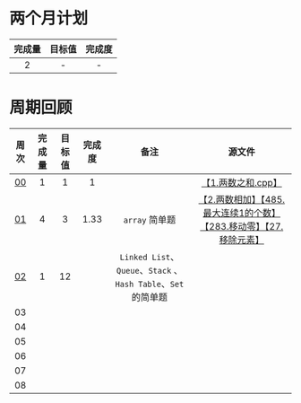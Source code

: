 # 两个月计划

| 完成量 | 目标值 | 完成度 |
| :----: | :----: | :----: |
|   2    |   -    |   -    |

# 周期回顾

|          周次          | 完成量 | 目标值 | 完成度 |                             备注                             |                            源文件                            |
| :--------------------: | :----: | :----: | :----: | :----------------------------------------------------------: | :----------------------------------------------------------: |
| [00](第〇周_付清晨.md) |   1    |   1    |   1    |                                                              |         [【1.两数之和.cpp】](Source/1.两数之和.cpp)          |
| [01](第一周_付清晨.md) |   4    |   3    |  1.33  |                        `array` 简单题                        | [【2.两数相加】](Source/2.两数相加.cpp)[【485.最大连续1的个数】](Source/485.最大连续-1-的个数.cpp)[【283.移动零】](Source/283.移动零.cpp)[【27.移除元素】](Source/27.移除元素.cpp) |
| [02](第二周_付清晨.md) |   1    |   12   |        | `Linked List`、`Queue`、`Stack` 、`Hash Table`、`Set` 的简单题 |                                                              |
|           03           |        |        |        |                                                              |                                                              |
|           04           |        |        |        |                                                              |                                                              |
|           05           |        |        |        |                                                              |                                                              |
|           06           |        |        |        |                                                              |                                                              |
|           07           |        |        |        |                                                              |                                                              |
|           08           |        |        |        |                                                              |                                                              |
